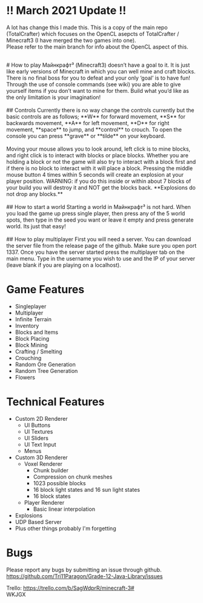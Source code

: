 # !! March 2021 Update !!
A lot has change this I made this. This is a copy of the main repo (TotalCrafter) which focuses on the OpenCL asepcts of TotalCrafter / Minecraft3 (I have merged the two games into one). <br>
Please refer to the main branch for info about the OpenCL aspect of this. <br>

<br>
# How to play
Майнкрафт³ (Minecraft3) doesn’t have a goal to it. It is just like early versions of Minecraft in which you can well mine and craft blocks. There is no final boss for you to defeat and your only ‘goal’ is to have fun! Through the use of console commands (see wiki) you are able to give yourself items if you don’t want to mine for them. Build what you’d like as the only limitation is your imagination!<br>
<br>
## Controls
Currently there is no way change the controls currently but the basic controls are as follows; **W** for forward movement, **S** for backwards movement, **A** for left movement, **D** for right movement, **space** to jump, and **control** to crouch. To open the console you can press **grave** or **tilde** on your keyboard.<br>
<br>
Moving your mouse allows you to look around, left click is to mine blocks, and right click is to interact with blocks or place blocks. Whether you are holding a block or not the game will also try to interact with a block first and if there is no block to interact with it will place a block. Pressing the middle mouse button 4 times within 5 seconds will create an explosion at your player position. WARNING: if you do this inside or within about 7 blocks of your build you will destroy it and NOT get the blocks back. **Explosions do not drop any blocks.**<br>
<br>
## How to start a world
Starting a world in Майнкрафт³ is not hard. When you load the game up press single player, then press any of the 5 world spots, then type in the seed you want or leave it empty and press generate world. Its just that easy! <br>
<br>
## How to play multiplayer
First you will need a server. You can download the server file from the release page of the github. Make sure you open port 1337. Once you have the server started press the multiplayer tab on the main menu. Type in the username you wish to use and the IP of your server (leave blank if you are playing on a localhost).

# Game Features
* Singleplayer
* Multiplayer
* Infinite Terrain
* Inventory
* Blocks and Items
* Block Placing
* Block Mining
* Crafting / Smelting
* Crouching
* Random Ore Generation
* Random Tree Generation
* Flowers

# Technical Features
* Custom 2D Renderer
  * UI Buttons
  * UI Textures
  * UI Sliders
  * UI Text Input
  * Menus
* Custom 3D Renderer
    * Voxel Renderer
      * Chunk builder
      * Compression on chunk meshes
      * 1023 possible blocks
      * 16 block light states and 16 sun light states
      * 16 block states 
  * Player Renderer
     * Basic linear interpolation
* Explosions
* UDP Based Server
* Plus other things probably I'm forgetting

# Bugs
Please report any bugs by submitting an issue through github. https://github.com/Tri11Paragon/Grade-12-Java-Library/issues

Trello: https://trello.com/b/SagWdprR/minecraft-3# <br>
WKJGX
